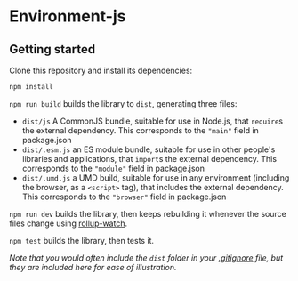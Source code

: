 # Environment-js

## Getting started

Clone this repository and install its dependencies:

```bash
npm install
```

`npm run build` builds the library to `dist`, generating three files:

* `dist/js`
    A CommonJS bundle, suitable for use in Node.js, that `require`s the external dependency. This corresponds to the `"main"` field in package.json
* `dist/.esm.js`
    an ES module bundle, suitable for use in other people's libraries and applications, that `import`s the external dependency. This corresponds to the `"module"` field in package.json
* `dist/.umd.js`
    a UMD build, suitable for use in any environment (including the browser, as a `<script>` tag), that includes the external dependency. This corresponds to the `"browser"` field in package.json

`npm run dev` builds the library, then keeps rebuilding it whenever the source files change using [rollup-watch](https://github.com/rollup/rollup-watch).

`npm test` builds the library, then tests it.

*Note that you would often include the `dist` folder in your [.gitignore](https://github.com/rollup/rollup-starter-lib/blob/master/.gitignore) file, but they are included here for ease of illustration.*
